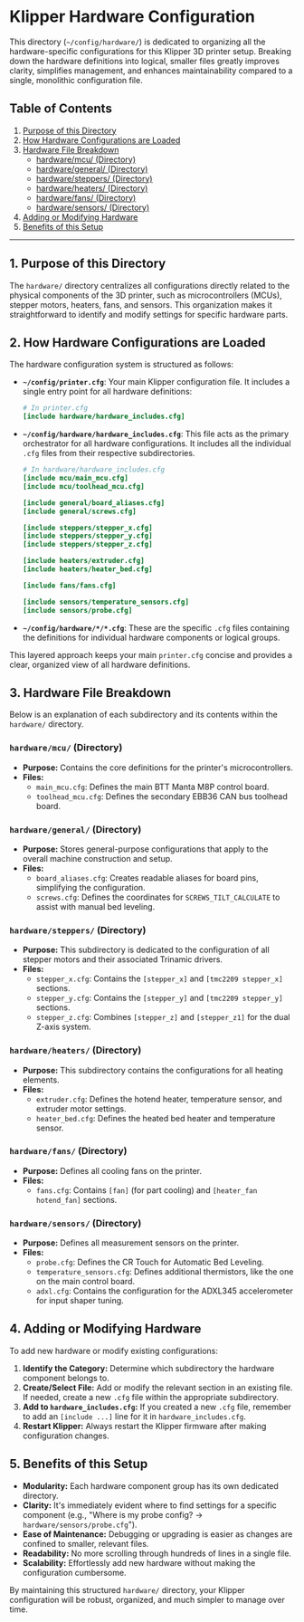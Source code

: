 # Klipper Hardware Configuration

This directory (`~/config/hardware/`) is dedicated to organizing all the hardware-specific configurations for this Klipper 3D printer setup. Breaking down the hardware definitions into logical, smaller files greatly improves clarity, simplifies management, and enhances maintainability compared to a single, monolithic configuration file.

## Table of Contents

1.  [Purpose of this Directory](#1-purpose-of-this-directory)
2.  [How Hardware Configurations are Loaded](#2-how-hardware-configurations-are-loaded)
3.  [Hardware File Breakdown](#3-hardware-file-breakdown)
    * [hardware/mcu/ (Directory)](#hardwaresmcu-directory)
    * [hardware/general/ (Directory)](#hardwaregeneral-directory)
    * [hardware/steppers/ (Directory)](#hardwaresteppers-directory)
    * [hardware/heaters/ (Directory)](#hardwareheaters-directory)
    * [hardware/fans/ (Directory)](#hardwarefans-directory)
    * [hardware/sensors/ (Directory)](#hardwaresensors-directory)
4.  [Adding or Modifying Hardware](#4-adding-or-modifying-hardware)
5.  [Benefits of this Setup](#5-benefits-of-this-setup)

---

## 1. Purpose of this Directory

The `hardware/` directory centralizes all configurations directly related to the physical components of the 3D printer, such as microcontrollers (MCUs), stepper motors, heaters, fans, and sensors. This organization makes it straightforward to identify and modify settings for specific hardware parts.

## 2. How Hardware Configurations are Loaded

The hardware configuration system is structured as follows:

* **`~/config/printer.cfg`**: Your main Klipper configuration file. It includes a single entry point for all hardware definitions:
    ```ini
    # In printer.cfg
    [include hardware/hardware_includes.cfg]
    ```
* **`~/config/hardware/hardware_includes.cfg`**: This file acts as the primary orchestrator for all hardware configurations. It includes all the individual `.cfg` files from their respective subdirectories.
    ```ini
    # In hardware/hardware_includes.cfg
    [include mcu/main_mcu.cfg]
    [include mcu/toolhead_mcu.cfg]

    [include general/board_aliases.cfg]
    [include general/screws.cfg]

    [include steppers/stepper_x.cfg]
    [include steppers/stepper_y.cfg]
    [include steppers/stepper_z.cfg]

    [include heaters/extruder.cfg]
    [include heaters/heater_bed.cfg]

    [include fans/fans.cfg]

    [include sensors/temperature_sensors.cfg]
    [include sensors/probe.cfg]
    ```
* **`~/config/hardware/*/*.cfg`**: These are the specific `.cfg` files containing the definitions for individual hardware components or logical groups.

This layered approach keeps your main `printer.cfg` concise and provides a clear, organized view of all hardware definitions.

## 3. Hardware File Breakdown

Below is an explanation of each subdirectory and its contents within the `hardware/` directory.

### `hardware/mcu/` (Directory)

* **Purpose:** Contains the core definitions for the printer's microcontrollers.
* **Files:**
    * `main_mcu.cfg`: Defines the main BTT Manta M8P control board.
    * `toolhead_mcu.cfg`: Defines the secondary EBB36 CAN bus toolhead board.

### `hardware/general/` (Directory)

* **Purpose:** Stores general-purpose configurations that apply to the overall machine construction and setup.
* **Files:**
    * `board_aliases.cfg`: Creates readable aliases for board pins, simplifying the configuration.
    * `screws.cfg`: Defines the coordinates for `SCREWS_TILT_CALCULATE` to assist with manual bed leveling.

### `hardware/steppers/` (Directory)

* **Purpose:** This subdirectory is dedicated to the configuration of all stepper motors and their associated Trinamic drivers.
* **Files:**
    * `stepper_x.cfg`: Contains the `[stepper_x]` and `[tmc2209 stepper_x]` sections.
    * `stepper_y.cfg`: Contains the `[stepper_y]` and `[tmc2209 stepper_y]` sections.
    * `stepper_z.cfg`: Combines `[stepper_z]` and `[stepper_z1]` for the dual Z-axis system.

### `hardware/heaters/` (Directory)

* **Purpose:** This subdirectory contains the configurations for all heating elements.
* **Files:**
    * `extruder.cfg`: Defines the hotend heater, temperature sensor, and extruder motor settings.
    * `heater_bed.cfg`: Defines the heated bed heater and temperature sensor.

### `hardware/fans/` (Directory)

* **Purpose:** Defines all cooling fans on the printer.
* **Files:**
    * `fans.cfg`: Contains `[fan]` (for part cooling) and `[heater_fan hotend_fan]` sections.

### `hardware/sensors/` (Directory)

* **Purpose:** Defines all measurement sensors on the printer.
* **Files:**
    * `probe.cfg`: Defines the CR Touch for Automatic Bed Leveling.
    * `temperature_sensors.cfg`: Defines additional thermistors, like the one on the main control board.
    * `adxl.cfg`: Contains the configuration for the ADXL345 accelerometer for input shaper tuning.

## 4. Adding or Modifying Hardware

To add new hardware or modify existing configurations:

1.  **Identify the Category:** Determine which subdirectory the hardware component belongs to.
2.  **Create/Select File:** Add or modify the relevant section in an existing file. If needed, create a new `.cfg` file within the appropriate subdirectory.
3.  **Add to `hardware_includes.cfg`:** If you created a new `.cfg` file, remember to add an `[include ...]` line for it in `hardware_includes.cfg`.
4.  **Restart Klipper:** Always restart the Klipper firmware after making configuration changes.

## 5. Benefits of this Setup

* **Modularity:** Each hardware component group has its own dedicated directory.
* **Clarity:** It's immediately evident where to find settings for a specific component (e.g., "Where is my probe config? -> `hardware/sensors/probe.cfg`").
* **Ease of Maintenance:** Debugging or upgrading is easier as changes are confined to smaller, relevant files.
* **Readability:** No more scrolling through hundreds of lines in a single file.
* **Scalability:** Effortlessly add new hardware without making the configuration cumbersome.

By maintaining this structured `hardware/` directory, your Klipper configuration will be robust, organized, and much simpler to manage over time.